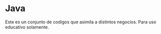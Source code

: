 # Java
Este es un conjunto de codigos que asimila a distintos negocios.
Para uso educativo solamente.
